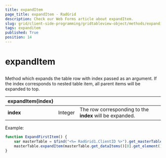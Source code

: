 ```yaml
---
title: expandItem
page_title: expandItem - RadGrid
description: Check our Web Forms article about expandItem.
slug: grid/client-side-programming/gridtableview-object/methods/expanditem
tags: expanditem
published: True
position: 14
---
```


# expandItem



## 

Method which expands the table row with index passed as an argument. If the index corresponds to nested table item, all parent items will be expanded to top.


|  **expandItem(index)**  |  |  |
| ------ | ------ | ------ |
| **index** |Integer|The row corresponding to the **index** will be expanded.|

Example:

````JavaScript
function ExpandFirstItem() {
    var masterTable = $find("<%= RadGrid1.ClientID %>").get_masterTableView();
    masterTable.expandItem(masterTable.get_dataItems()[0].get_element());
}  
````


